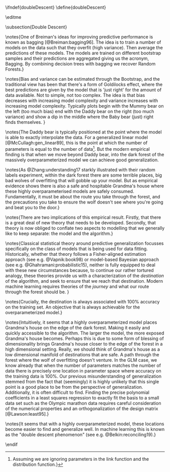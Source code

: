 \ifndef{doubleDescent}
\define{doubleDescent}

\editme

\subsection{Double Descent}

\notes{One of Breiman's ideas for improving predictive performance is
known as bagging [@Breiman:bagging96]. The idea is to train a number of models on the data
such that they overfit (high variance). Then average the predictions
of these models. The models are trained on different bootstrap samples
and their predictions are aggregated giving us the acronym,
Bagging. By combining decision trees with bagging we recover Random
Forests.}

\notes{Bias and variance can be estimated through the Bootstrap, and
the traditional view has been that there's a form of Goldilocks
effect, where the best predictions are given by the model that is
'just right' for the amount of data available. Not to simple, not too
complex. The idea is that bias decreases with increasing model
complexity and variance increases with increasing model
complexity. Typically plots begin with the Mummy bear on the left (too
much bias) end with the Daddy bear on the right (too much variance)
and show a dip in the middle where the Baby bear (just) right finds
themselves. }

\notes{The Daddy bear is typically positioned at the point where the
model is able to exactly interpolate the data. For a generalized
linear model [@McCullagh:gen_linear89], this is the point at which the
number of parameters is equal to the number of data[^assuming]. But
the modern empirical finding is that when we move beyond Daddy bear,
into the dark forest of the massively overparameterized model we can
achieve good generalization.

[^assuming]: Assuming we are ignoring parameters in the link function and the distribution function.}

\notes{As @Zhang:understanding17 starkly illustrated with
their random labels experiment, within the dark forest there are some
terrible places, big bad wolves of overfitting that will gobble up
your model. But as empirical evidence shows there is also a safe and
hospitable Grandma's house where these highly overparameterised models
are safely consumed. Fundamentally, it must be about the route you
take through the forest, and the precautions you take to ensure the
wolf doesn't see where you're going and beat you to the door.}

\notes{There are two implications of this empirical result. Firstly,
that there is a great deal of new theory that needs to be
developed. Secondly, that theory is now obliged to conflate two
aspects to modelling that we generally like to keep separate: the
model and the algorithm.}

\notes{Classical statistical theory around predictive generalization
focusses specifically on the class of models that is being used for
data fitting. Historically, whether that theory follows a
Fisher-aligned estimation approach (see e.g. @Vapnik:book98) or
model-based Bayesian approach (see e.g. @Ghahramani:probabilistic15),
neither is fully equipped to deal with these new circumstances
because, to continue our rather tortured analogy, these theories
provide us with a characterization of the *destination* of the
algorithm, and seek to ensure that we reach that destination. Modern
machine learning requires theories of the *journey* and what our route
through the forest should be. }

\notes{Crucially, the destination is always associated with 100%
accuracy on the training set. An objective that is always achievable
for the overparameterized model.}

\notes{Intuitively, it seems that a highly overparameterized model
places Grandma's house on the edge of the dark forest. Making it
easily and quickly accessible to the algorithm. The larger the model,
the more exposed Grandma's house becomes. Perhaps this is due to some
form of blessing of dimensionality brings Grandma's house closer to
the edge of the forest in a high dimensional setting. Really, we should
think of Grandma's house as a low dimensional manifold of destinations
that are safe. A path through the forest where the wolf of overfitting
doesn't venture. In the GLM case, we know already that when the number
of parameters matches the number of data there is precisely one
location in parameter space where accuracy on the training data is
100%. Our previous misunderstanding of generalization stemmed from the
fact that (seemingly) it is highly unlikely that this single point is
a good place to be from the perspective of
generalization. Additionally, it is often difficult to find. Finding
the precise polynomial coefficients in a least squares regression to
exactly fit the basis to a small data set such as the Olympic marathon
data requires careful consideration of the numerical properties and an
orthogonalization of the design matrix [@Lawson:least95].}

\notes{It seems that with a highly overparameterized model, these
locations become easier to find and generalize well. In machine
learning this is known as the "double descent phenomenon" (see
e.g. @Belkin:reconciling19).}


\endif
